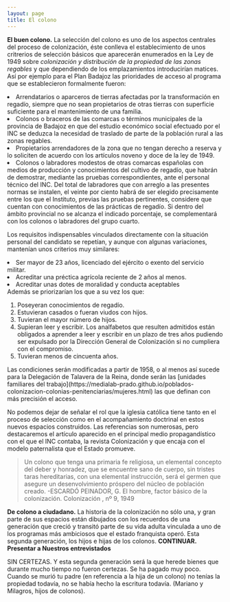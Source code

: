 ```yaml
---
layout: page
title: El colono
---
```


**El buen colono.** La selección del colono es uno de los aspectos centrales del proceso de colonización, éste conlleva el establecimiento de unos critrerios de selección básicos que aparecerán enumerados en la Ley de 1949 sobre *colonización y distribución de la propiedad de las zonas regables* y que dependiendo de los emplazamientos introducirían matices. Así por ejemplo para el Plan Badajoz las prioridades de acceso al programa que se establecieron formalmente fueron:

> <ol>
<li>Arrendatarios o aparceros de tierras afectadas por la transformación en regadío, siempre que no sean propietarios de otras tierras con superficie suficiente para el mantenimiento de una familia.</li>
<li>Colonos o braceros de las comarcas o términos municipales de la provincia de Badajoz en que del estudio económico social efectuado por el INC se deduzca la necesidad de traslado de parte de la población rural a las zonas regables.</li>
<li>Propietarios arrendadores de la zona que no tengan derecho a reserva y lo soliciten de acuerdo con los artículos noveno y doce de la ley de 1949.</li>
<li>Colonos o labradores modestos de otras comarcas españolas con medios de producción y conocimientos del cultivo de regadío, que habrán de demostrar, mediante las pruebas correspondientes, ante el personal técnico del INC. Del total de labradores que con arreglo a las presentes normas se instalen, el veinte por ciento habrá de ser elegido precisamente entre los que el Instituto, previas las pruebas pertinentes, considere que cuentan con conocimientos de las prácticas de regadío. Si dentro del ámbito provincial no se alcanza el indicado porcentaje, se complementará con los colonos o labradores del grupo cuarto.</li>
</ol>

Los requisitos indispensables vinculados directamente con la situación personal del candidato se repetían, y aunque con algunas variaciones, mantenían unos criterios muy similares:

> <ol>
<li>Ser mayor de 23 años, licenciado del ejército o exento del servicio militar.</li>
<li>Acreditar una préctica agrícola reciente de 2 años al menos.</li>
<li>Acreditar unas dotes de moralidad y conducta aceptables</li>
</ol>
Además se priorizarían los que a su vez los que:
<ol>
<li>Poseyeran conocimientos de regadío.</li>
<li>Estuvieran casados o fueran viudos con hijos.</li>
<li>Tuvieran el mayor número de hijos.</li>
<li>Supieran leer y escribir. Los analfabetos que resulten admitidos están obligados a aprender a leer y escribir en un plazo de tres años  pudiendo ser expulsado por la Dirección General de Colonización si no cumpliera con el compromiso.</li>
<li>Tuvieran menos de cincuenta años.</li>
</ol>
Las condiciones serán modificadas a partir de 1958, o al menos así sucede para la Delegación de Talavera de la Reina, donde serán las [unidades familiares del trabajo](https://medialab-prado.github.io/poblados-colonizacion-colonias-penitenciarias/mujeres.html) las que definan con más precisión el acceso.

No podemos dejar de señalar el rol que la iglesia católica tiene tanto en el proceso de selección como en el acompañamiento doctrinal en estos nuevos espacios construidos.  Las referencias son numerosas, pero destacaremos el artículo aparecido en el principal medio propagandístico con el que el INC contaba, la revista Colonización y que encaja con el modelo paternalista que el Estado promueve.

>Un colono que tenga una primaria fe religiosa, un elemental concepto del deber y honradez, que se encuentre sano de cuerpo, sin tristes taras hereditarias, con una elemental instrucción, será el germen que asegure un desenvolvimiento próspero del núcleo de población creado. -ESCARDÓ PEINADOR, G. El hombre, factor básico de la colonización. Colonización , nº 9, 1949

**De colono a ciudadano.** La historia de la colonización no sólo una, y gran parte de sus espacios están dibujados con los recuerdos de una generación que creció y transitó parte de su vida adulta vinculada a uno de los programas más ambiciosos que el estado franquista operó. Esta segunda generación, los hijos e hijas de los colonos.
**CONTINUAR. Presentar a Nuestros entrevistados**

SIN CERTEZAS. Y esta segunda generación será la que herede bienes que durante mucho tiempo no fueron certezas. Se ha pagado muy poco. Cuando se murió tu padre (en referencia a la hija de un colono) no tenías la propiedad todavía, no se había hecho la escritura todavía. (Mariano y Milagros, hijos de colonos).
